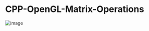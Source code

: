# CPP-OpenGL-Matrix-Operations
![image](https://user-images.githubusercontent.com/85553852/156485584-220d49ef-ff40-4cba-a230-0f834c0122bc.png)
